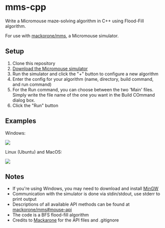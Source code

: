 # mms-cpp

Write a Micromouse maze-solving algorithm in C++ using Flood-Fill algorithm.

For use with [mackorone/mms](https://github.com/mackorone/mms), a Micromouse simulator.

## Setup

1. Clone this repository
1. [Download the Micromouse simulator](https://github.com/mackorone/mms#download)
1. Run the simulator and click the "+" button to configure a new algorithm
1. Enter the config for your algorithm (name, directory, build command, and run command)
1. For the Run command, you can choose between the two 'Main' files. Simply write the file name of the one you want in the Build COmmand dialog box. 
1. Click the "Run" button

## Examples

Windows:

![](https://github.com/mackorone/mms-cpp/blob/master/config-windows.png)

Linux (Ubuntu) and MacOS:

![](https://github.com/mackorone/mms-cpp/blob/master/config-linux.png)


## Notes

- If you're using Windows, you may need to download and install [MinGW](http://mingw.org/wiki/Getting_Started)
- Communication with the simulator is done via stdin/stdout, use stderr to print output
- Descriptions of all available API methods can be found at [mackorone/mms#mouse-api](https://github.com/mackorone/mms#mouse-api)
- The code is a BFS flood-fill algorithm
- Credits to [Mackarone](https://github.com/mackorone) for the API files and .gitignore 
